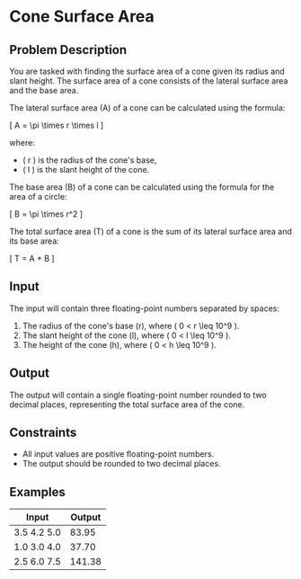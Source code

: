 # Cone Surface Area
## Problem Description
You are tasked with finding the surface area of a cone given its radius and slant height. The surface area of a cone consists of the lateral surface area and the base area.

The lateral surface area (A) of a cone can be calculated using the formula:

\[ A = \pi \times r \times l \]

where:
- \( r \) is the radius of the cone's base,
- \( l \) is the slant height of the cone.

The base area (B) of a cone can be calculated using the formula for the area of a circle:

\[ B = \pi \times r^2 \]

The total surface area (T) of a cone is the sum of its lateral surface area and its base area:

\[ T = A + B \]

## Input
The input will contain three floating-point numbers separated by spaces:
1. The radius of the cone's base (r), where \( 0 < r \leq 10^9 \).
2. The slant height of the cone (l), where \( 0 < l \leq 10^9 \).
3. The height of the cone (h), where \( 0 < h \leq 10^9 \).

## Output
The output will contain a single floating-point number rounded to two decimal places, representing the total surface area of the cone.

## Constraints
- All input values are positive floating-point numbers.
- The output should be rounded to two decimal places.

## Examples
|Input|Output|
|-|-|
|3.5 4.2 5.0|83.95|
|1.0 3.0 4.0|37.70|
|2.5 6.0 7.5|141.38|